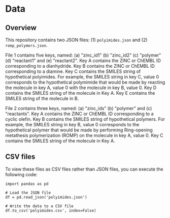# Data
## Overview
This repository contains two JSON files: (1) `polyimides.json` and (2) `romp_polymers.json`.

File 1 contains five keys, named: (a) "zinc_id1" (b) "zinc_id2" (c) "polymer" (d) "reactant1" and (e) "reactant2". Key A contains
the ZINC or ChEMBL ID corresponding to a dianhydride. Key B contains the ZINC or ChEMBL ID corresponding to a diamine. Key C contains the
SMILES string of hypothetical polyimides. For example, the SMILES string in key C, value 0 corresponds to the hypothetical polymimide that would be
made by reacting the molecule in key A, value 0 with the molecule in key B, value 0. Key D contains the SMILES string of the molecule in Key A.
Key E contains the SMILES string of the molecule in B.

File 2 contains three keys, named: (a) "zinc_ids" (b) "polymer" and (c) "reactants". Key A contains
the ZINC or ChEMBL ID corresponding to a cyclic olefin. Key B contains the
SMILES string of hypothetical polymers. For example, the SMILES string in key B, value 0 corresponds to the hypothetical polymer that would be
made by performing Ring-opening metathesis polymerization (ROMP) on the molecule in key A, value 0. Key C contains the SMILES string of the
molecule in Key A.

## CSV files
To view these files as CSV files rather than JSON files, you can execute the following code:
```
import pandas as pd

# Load the JSON file
df = pd.read_json('polyimides.json')

# Write the data to a CSV file
df.to_csv('polyimides.csv', index=False)
```
